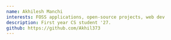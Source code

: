 ```yaml
---
name: Akhilesh Manchi
interests: FOSS applications, open-source projects, web dev
description: First year CS student '27.
github: https://github.com/Akhil373
---
```

